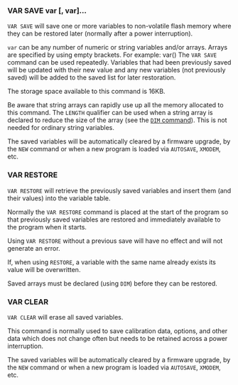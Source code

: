 

### VAR SAVE var [, var]…

`VAR SAVE` will save one or more variables to non-volatile flash memory where they can be restored later (normally after a power interruption).

`var` can be any number of numeric or string variables and/or arrays. Arrays are specified by using empty brackets. For example: var() The `VAR SAVE` command can be used repeatedly. Variables that had been
previously saved will be updated with their new value and any new variables (not previously saved) will be added to the saved list for later restoration.

The storage space available to this command is 16KB.

Be aware that string arrays can rapidly use up all the memory allocated to this command. The `LENGTH` qualifier can be used when a string array is declared to reduce the size of the array (see the [`DIM` command](dim.md)). This is not needed for ordinary string variables. 

The saved variables will be automatically cleared by a firmware upgrade, by the `NEW` command or when a new program is loaded via `AUTOSAVE`, `XMODEM`, etc.

### VAR RESTORE


`VAR RESTORE` will retrieve the previously saved variables and insert them (and their values) into the variable table. 

Normally the `VAR RESTORE` command is placed at the start of the program so that previously saved variables are restored and immediately available to the program when it starts.

Using `VAR RESTORE` without a previous save will have no effect and will not generate an error. 

If, when using `RESTORE`, a variable with the same name already exists its value will be overwritten. 

Saved arrays must be declared (using `DIM`) before they can be restored. 


### VAR CLEAR

`VAR CLEAR` will erase all saved variables. 

This command is normally used to save calibration data, options, and other data which does not change often but needs to be retained across a power interruption.

The saved variables will be automatically cleared by a firmware upgrade, by the `NEW` command or when a new program is loaded via `AUTOSAVE`, `XMODEM`, etc.